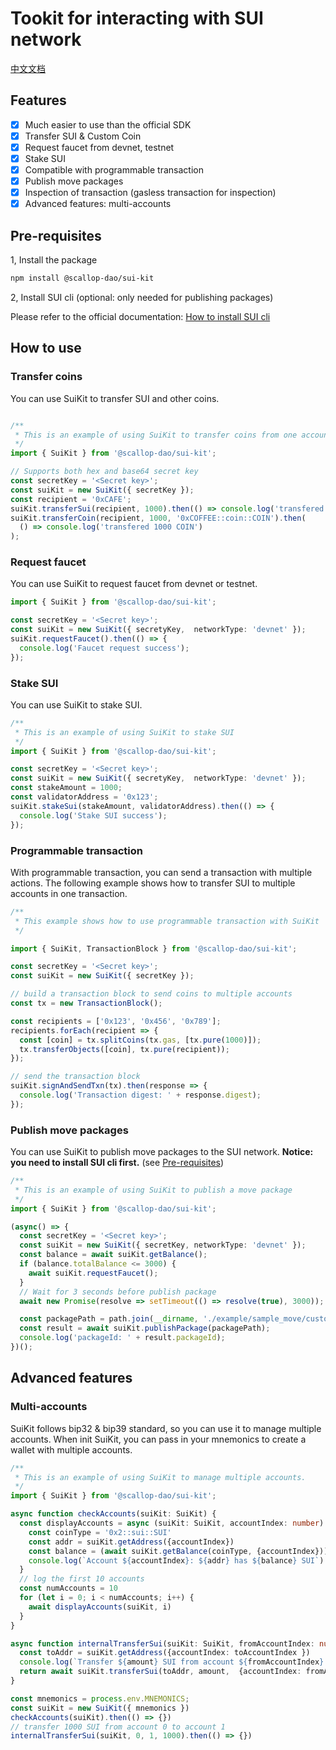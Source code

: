 # Tookit for interacting with SUI network

[中文文档](./README_cn.md)

## Features
- [x] Much easier to use than the official SDK
- [x] Transfer SUI & Custom Coin
- [x] Request faucet from devnet, testnet
- [x] Stake SUI
- [x] Compatible with programmable transaction
- [x] Publish move packages
- [x] Inspection of transaction (gasless transaction for inspection)
- [x] Advanced features: multi-accounts

## Pre-requisites

1, Install the package

```bash
npm install @scallop-dao/sui-kit
```

2, Install SUI cli (optional: only needed for publishing packages)

Please refer to the official documentation: [How to install SUI cli](https://docs.sui.io/devnet/build/install)


## How to use

### Transfer coins
You can use SuiKit to transfer SUI and other coins.

```typescript

/**
 * This is an example of using SuiKit to transfer coins from one account to another.
 */
import { SuiKit } from '@scallop-dao/sui-kit';

// Supports both hex and base64 secret key
const secretKey = '<Secret key>';
const suiKit = new SuiKit({ secretKey });
const recipient = '0xCAFE';
suiKit.transferSui(recipient, 1000).then(() => console.log('transfered 1000 SUI'));
suiKit.transferCoin(recipient, 1000, '0xCOFFEE::coin::COIN').then(
  () => console.log('transfered 1000 COIN')
);
```

### Request faucet
You can use SuiKit to request faucet from devnet or testnet.

```typescript
import { SuiKit } from '@scallop-dao/sui-kit';

const secretKey = '<Secret key>';
const suiKit = new SuiKit({ secretyKey,  networkType: 'devnet' });
suiKit.requestFaucet().then(() => {
  console.log('Faucet request success');
});
```

### Stake SUI
You can use SuiKit to stake SUI.

```typescript
/**
 * This is an example of using SuiKit to stake SUI
 */
import { SuiKit } from '@scallop-dao/sui-kit';

const secretKey = '<Secret key>';
const suiKit = new SuiKit({ secretyKey,  networkType: 'devnet' });
const stakeAmount = 1000;
const validatorAddress = '0x123';
suiKit.stakeSui(stakeAmount, validatorAddress).then(() => {
  console.log('Stake SUI success');
});
```


### Programmable transaction
With programmable transaction, you can send a transaction with multiple actions.
The following example shows how to transfer SUI to multiple accounts in one transaction.

```typescript
/**
 * This example shows how to use programmable transaction with SuiKit
 */

import { SuiKit, TransactionBlock } from '@scallop-dao/sui-kit';

const secretKey = '<Secret key>';
const suiKit = new SuiKit({ secretKey });

// build a transaction block to send coins to multiple accounts
const tx = new TransactionBlock();

const recipients = ['0x123', '0x456', '0x789'];
recipients.forEach(recipient => {
  const [coin] = tx.splitCoins(tx.gas, [tx.pure(1000)]);
  tx.transferObjects([coin], tx.pure(recipient));
});

// send the transaction block
suiKit.signAndSendTxn(tx).then(response => {
  console.log('Transaction digest: ' + response.digest);
});

```

### Publish move packages
You can use SuiKit to publish move packages to the SUI network.
**Notice: you need to install SUI cli first.** (see [Pre-requisites](#pre-requisites))

```typescript
/**
 * This is an example of using SuiKit to publish a move package
 */
import { SuiKit } from '@scallop-dao/sui-kit';

(async() => {
  const secretKey = '<Secret key>';
  const suiKit = new SuiKit({ secretKey, networkType: 'devnet' });
  const balance = await suiKit.getBalance();
  if (balance.totalBalance <= 3000) {
    await suiKit.requestFaucet();
  }
  // Wait for 3 seconds before publish package
  await new Promise(resolve => setTimeout(() => resolve(true), 3000));

  const packagePath = path.join(__dirname, './example/sample_move/custom_coin');
  const result = await suiKit.publishPackage(packagePath);
  console.log('packageId: ' + result.packageId);
})();

```

## Advanced features

### Multi-accounts

SuiKit follows bip32 & bip39 standard, so you can use it to manage multiple accounts.
When init SuiKit, you can pass in your mnemonics to create a wallet with multiple accounts.

```typescript
/**
 * This is an example of using SuiKit to manage multiple accounts.
 */
import { SuiKit } from '@scallop-dao/sui-kit';

async function checkAccounts(suiKit: SuiKit) {
  const displayAccounts = async (suiKit: SuiKit, accountIndex: number) => {
    const coinType = '0x2::sui::SUI'
    const addr = suiKit.getAddress({accountIndex})
    const balance = (await suiKit.getBalance(coinType, {accountIndex})).totalBalance
    console.log(`Account ${accountIndex}: ${addr} has ${balance} SUI`)
  }
  // log the first 10 accounts
  const numAccounts = 10
  for (let i = 0; i < numAccounts; i++) {
    await displayAccounts(suiKit, i)
  }
}

async function internalTransferSui(suiKit: SuiKit, fromAccountIndex: number, toAccountIndex: number, amount: number) {
  const toAddr = suiKit.getAddress({accountIndex: toAccountIndex })
  console.log(`Transfer ${amount} SUI from account ${fromAccountIndex} to account ${toAccountIndex}`)
  return await suiKit.transferSui(toAddr, amount,  {accountIndex: fromAccountIndex})
}

const mnemonics = process.env.MNEMONICS;
const suiKit = new SuiKit({ mnemonics })
checkAccounts(suiKit).then(() => {})
// transfer 1000 SUI from account 0 to account 1
internalTransferSui(suiKit, 0, 1, 1000).then(() => {})
```
